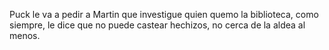 Puck le va a pedir a Martin que investigue quien quemo la biblioteca, como siempre, le dice que no puede castear hechizos, no cerca de la aldea al menos. 